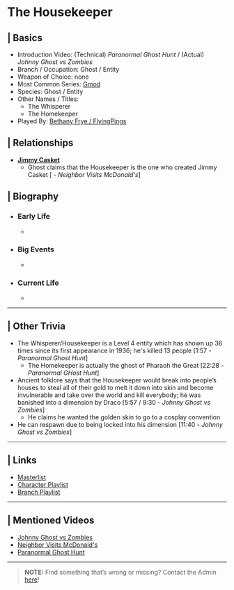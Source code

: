 # The Housekeeper  


## | Basics  
- Introduction Video: \(Technical) *Paranormal Ghost Hunt* / \(Actual) *Johnny Ghost vs Zombies*
- Branch / Occupation: Ghost / Entity  
- Weapon of Choice: none  
- Most Common Series: [Gmod](6.Series/Gmod.html)  
- Species: Ghost / Entity  
- Other Names / Titles:   
  - The Whisperer
  - The Homekeeper  
- Played By: [Bethany Frye / FlyingPings](3.Siblings/3.3.Bethany-Frye-FlyingPings.html)  


## | Relationships  
- [**Jimmy Casket**](5.Characters/Jimmy_Casket.html)  
  - Ghost claims that the Housekeeper is the one who created Jimmy Casket \[ - *Neighbor Visits McDonald's*] 


## | Biography  
- ### Early Life  
  -   
- ### Big Events  
  -   
- ### Current Life  
  -   

----

## | Other Trivia  
- The Whisperer/Housekeeper is a Level 4 entity which has shown up 36 times since its first appearance in 1936; he's killed 13 people \[1:57 - *Paranormal Ghost Hunt*]
  - The Homekeeper is actually the ghost of Pharaoh the Great \[22:28 - *Paranormal GHost Hunt*]
- Ancient folklore says that the Housekeeper would break into people’s houses to steal all of their gold to melt it down into skin and become invulnerable and take over the world and kill everybody; he was banished into a dimension by Draco \[5:57 / 9:30 - *Johnny Ghost vs Zombies*]
  - He claims he wanted the golden skin to go to a cosplay convention
- He can respawn due to being locked into his dimension \[11:40 - *Johnny Ghost vs Zombies*]

----

## | Links  
- [Masterlist]()  
- [Character Playlist]()  
- [Branch Playlist]()  

----

## | Mentioned Videos
- [Johnny Ghost vs Zombies](https://youtu.be/ZZi4QOcKkno)
- [Neighbor Visits McDonald's](https://youtu.be/hviiaU4UmZA)
- [Paranormal Ghost Hunt](https://youtu.be/VEq4ggHacoU)

----

> **NOTE:** Find something that’s wrong or missing? Contact the Admin [here](../chapter_2.html)!